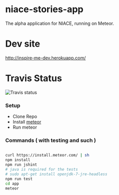 niace-stories-app
=================

The alpha application for NIACE, running on Meteor.

# Dev site

http://inspire-me-dev.herokuapp.com/

# Travis Status
![Travis status](https://travis-ci.org/Heydon/niace-stories-app.svg)

### Setup

- Clone Repo
- Install [meteor](https://www.meteor.com/)
- Run meteor

### Commands ( with testing and such )
```bash

curl https://install.meteor.com/ | sh
npm install
npm run jshint
# java is required for the tests
# sudo apt-get install openjdk-7-jre-headless
npm run test
cd app
meteor

```
